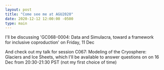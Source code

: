 ```yaml
---
layout: post
title: "Come see me at AGU2020"
date: 2020-12-12 12:00:00 -0500
type: main
---
```


I'll be discussing 'GC068-0004: Data and Simulacra, toward a framework for inclusive coproduction' on Friday, 11 Dec 

And check out my talk for session C067: Modeling of the Cryosphere: Glaciers and Ice Sheets, which I'll be available to answer questions on on 16 Dec from 20:30-21:30 PST (not my first choice of time)
<p align="center">

</p>

